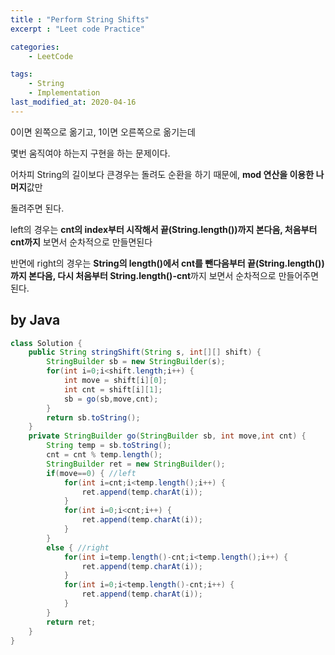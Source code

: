 ```yaml
---
title : "Perform String Shifts"
excerpt : "Leet code Practice"

categories:
    - LeetCode

tags:
    - String
    - Implementation
last_modified_at: 2020-04-16
---
```


0이면 왼쪽으로 옮기고, 1이면 오른쪽으로 옮기는데 

몇번 움직여야 하는지 구현을 하는 문제이다.

어차피 String의 길이보다 큰경우는 돌려도 순환을 하기 때문에, **mod 연산을 이용한 나머지**값만 

돌려주면 된다.

left의 경우는 **cnt의 index부터 시작해서 끝(String.length())까지 본다음, 처음부터 cnt까지** 보면서 순차적으로 만들면된다

반면에 right의 경우는 **String의 length()에서 cnt를 뺀다음부터 끝(String.length())까지 본다음, 다시 처음부터 String.length()-cnt**까지 보면서 순차적으로 만들어주면된다.

## by Java

```java
class Solution {
    public String stringShift(String s, int[][] shift) {
        StringBuilder sb = new StringBuilder(s);
        for(int i=0;i<shift.length;i++) {
            int move = shift[i][0];
            int cnt = shift[i][1];
            sb = go(sb,move,cnt);
        }
        return sb.toString();
    }
    private StringBuilder go(StringBuilder sb, int move,int cnt) {
        String temp = sb.toString();
        cnt = cnt % temp.length();
        StringBuilder ret = new StringBuilder();
        if(move==0) { //left
            for(int i=cnt;i<temp.length();i++) {
                ret.append(temp.charAt(i));
            } 
            for(int i=0;i<cnt;i++) {
                ret.append(temp.charAt(i));
            }
        }
        else { //right
            for(int i=temp.length()-cnt;i<temp.length();i++) {
                ret.append(temp.charAt(i));
            }
            for(int i=0;i<temp.length()-cnt;i++) {
                ret.append(temp.charAt(i));
            }
        }
        return ret;
    }
}
```